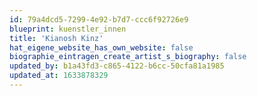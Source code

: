 ```yaml
---
id: 79a4dcd5-7299-4e92-b7d7-ccc6f92726e9
blueprint: kuenstler_innen
title: 'Kianosh Kinz'
hat_eigene_website_has_own_website: false
biographie_eintragen_create_artist_s_biography: false
updated_by: b1a43fd3-c865-4122-b6cc-50cfa81a1985
updated_at: 1633878329
---
```

